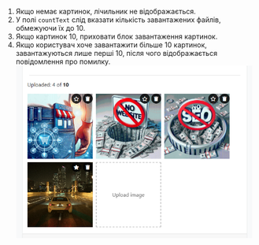 1. Якщо немає картинок, лічильник не відображається.
2. У полі `countText` слід вказати кількість завантажених файлів, обмежуючи їх до 10.
3. Якщо картинок 10, приховати блок завантаження картинок. 
4. Якщо користувач хоче завантажити більше 10 картинок, завантажуються лише перші 10, після чого відображається повідомлення про помилку.
![img.png](img.png)
